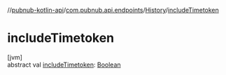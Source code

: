 //[pubnub-kotlin-api](../../../index.md)/[com.pubnub.api.endpoints](../index.md)/[History](index.md)/[includeTimetoken](include-timetoken.md)

# includeTimetoken

[jvm]\
abstract val [includeTimetoken](include-timetoken.md): [Boolean](https://kotlinlang.org/api/core/kotlin-stdlib/kotlin/-boolean/index.html)
